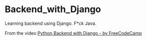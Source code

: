# Backend_with_Django
Learning backend using Django. F*ck Java.

From the video [Python Backend with Django - by FreeCodeCamp](https://www.youtube.com/watch?v=jBzwzrDvZ18)

